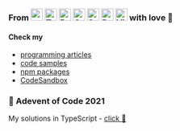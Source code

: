 ### From <img height="24" width="24" src="https://unpkg.com/simple-icons@v3/icons/rust.svg" title="" /> <img height="24" width="24" src="https://unpkg.com/simple-icons@v3/icons/typescript.svg" title="TypeScript" /> <img height="24" width="24" src="https://unpkg.com/simple-icons@v3/icons/react.svg" title="React" /> <img height="24" width="24" src="https://unpkg.com/simple-icons@v3/icons/graphql.svg" title="GraphQL" /> <img height="24" width="24" src="https://unpkg.com/simple-icons@v3/icons/sass.svg" title="Sass" /> <img height="24" width="24" src="https://unpkg.com/simple-icons@v3/icons/docker.svg" title="Docker" /> <img height="24" width="24" src="https://unpkg.com/simple-icons@v3/icons/visualstudiocode.svg" title="Visual Studio Code" /> with love :rocket:

#### Check my

- <a href="https://github.com/twistezo/articles">programming articles</a>
- <a href="https://github.com/twistezo/code-samples">code samples</a>
- <a href="https://www.npmjs.com/~twistezo">npm packages</a>
- <a href="https://codesandbox.io/u/twistezo">CodeSandbox</a>

### :christmas_tree: Adevent of Code 2021

My solutions in TypeScript - <a href="https://github.com/twistezo/advent-of-code-2021">click :gift:</a>

